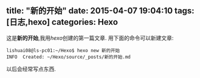 title: "新的开始"
date: 2015-04-07 19:04:10
tags: [日志,hexo]
categories: Hexo
---

这是**新的开始**,我用*hexo*创建的第一篇文章.
用下面的命令可以新建文章:

    lishuai08@ls-pc01:~/Hexo$ hexo new 新的开始
    INFO  Created: ~/Hexo/source/_posts/新的开始.md

以后会经常写点东西.
